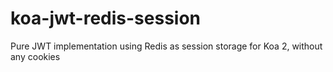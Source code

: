 # koa-jwt-redis-session
Pure JWT implementation using Redis as session storage for Koa 2, without any cookies
